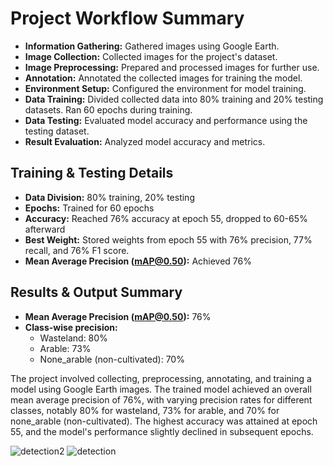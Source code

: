 
# Project Workflow Summary

- **Information Gathering:** Gathered images using Google Earth.
- **Image Collection:** Collected images for the project's dataset.
- **Image Preprocessing:** Prepared and processed images for further use.
- **Annotation:** Annotated the collected images for training the model.
- **Environment Setup:** Configured the environment for model training.
- **Data Training:** Divided collected data into 80% training and 20% testing datasets. Ran 60 epochs during training.
- **Data Testing:** Evaluated model accuracy and performance using the testing dataset.
- **Result Evaluation:** Analyzed model accuracy and metrics.

## Training & Testing Details

- **Data Division:** 80% training, 20% testing
- **Epochs:** Trained for 60 epochs
- **Accuracy:** Reached 76% accuracy at epoch 55, dropped to 60-65% afterward
- **Best Weight:** Stored weights from epoch 55 with 76% precision, 77% recall, and 76% F1 score.
- **Mean Average Precision (mAP@0.50):** Achieved 76%

## Results & Output Summary

- **Mean Average Precision (mAP@0.50):** 76%
- **Class-wise precision:**
  - Wasteland: 80%
  - Arable: 73%
  - None_arable (non-cultivated): 70%

The project involved collecting, preprocessing, annotating, and training a model using Google Earth images. The trained model achieved an overall mean average precision of 76%, with varying precision rates for different classes, notably 80% for wasteland, 73% for arable, and 70% for none_arable (non-cultivated). The highest accuracy was attained at epoch 55, and the model's performance slightly declined in subsequent epochs.

 ![detection2](https://github.com/sftSalman/Arable_land_and_nonarable_land_dectection_from_sataleite_images-/assets/33355278/b9e227fa-0b90-4839-a403-df6edecb89e4)
![detection](https://github.com/sftSalman/Arable_land_and_nonarable_land_dectection_from_sataleite_images-/assets/33355278/2b295cd7-ad35-4f60-852c-1f479d8ccdf4)


